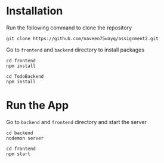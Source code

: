 # Installation
Run the following command to clone the repository
```
git clone https://github.com/naveen75wayq/assignment2.git
```
Go to ```frontend``` and ```backend``` directory to install packages
```
cd frontend
npm install
```
```
cd TodoBackend
npm install
```

# Run the App
Go to ```backend``` and ```frontend``` directory and start the server
```
cd backend
nodemon server
```
```
cd frontend
npm start
```


